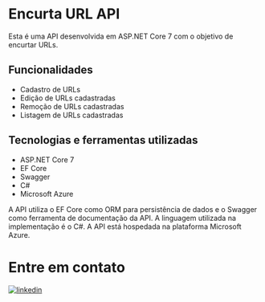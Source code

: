 # Encurta URL API
Esta é uma API desenvolvida em ASP.NET Core 7 com o objetivo de encurtar URLs.

## Funcionalidades

- Cadastro de URLs
- Edição de URLs cadastradas
- Remoção de URLs cadastradas
- Listagem de URLs cadastradas

## Tecnologias e ferramentas utilizadas

- ASP.NET Core 7
- EF Core
- Swagger
- C#
- Microsoft Azure

A API utiliza o EF Core como ORM para persistência de dados e o Swagger como ferramenta de documentação da API. A linguagem utilizada na implementação é o C#. A API está hospedada na plataforma Microsoft Azure.

# Entre em contato

<a href="https://linkedin.com/in/pablorangelofc" target="_blank">
<img src=https://img.shields.io/badge/linkedin-%231E77B5.svg?&style=for-the-badge&logo=linkedin&logoColor=white alt=linkedin style="margin-bottom: 5px;" />
</a>  